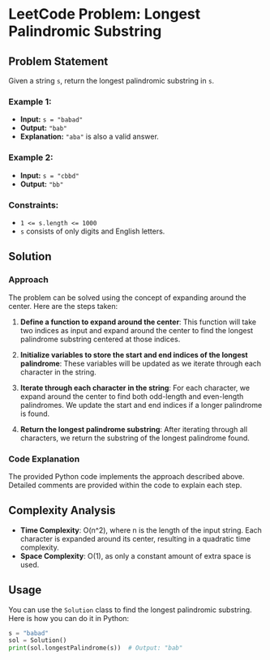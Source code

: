 # LeetCode Problem: Longest Palindromic Substring

## Problem Statement
Given a string `s`, return the longest palindromic substring in `s`.

### Example 1:
- **Input:** `s = "babad"`
- **Output:** `"bab"`
- **Explanation:** `"aba"` is also a valid answer.

### Example 2:
- **Input:** `s = "cbbd"`
- **Output:** `"bb"`

### Constraints:
- `1 <= s.length <= 1000`
- `s` consists of only digits and English letters.

## Solution

### Approach
The problem can be solved using the concept of expanding around the center. Here are the steps taken:

1. **Define a function to expand around the center**: This function will take two indices as input and expand around the center to find the longest palindrome substring centered at those indices.

2. **Initialize variables to store the start and end indices of the longest palindrome**: These variables will be updated as we iterate through each character in the string.

3. **Iterate through each character in the string**: For each character, we expand around the center to find both odd-length and even-length palindromes. We update the start and end indices if a longer palindrome is found.

4. **Return the longest palindrome substring**: After iterating through all characters, we return the substring of the longest palindrome found.

### Code Explanation
The provided Python code implements the approach described above. Detailed comments are provided within the code to explain each step.

## Complexity Analysis
- **Time Complexity**: O(n^2), where n is the length of the input string. Each character is expanded around its center, resulting in a quadratic time complexity.
- **Space Complexity**: O(1), as only a constant amount of extra space is used.

## Usage

You can use the `Solution` class to find the longest palindromic substring. Here is how you can do it in Python:

```python
s = "babad"
sol = Solution()
print(sol.longestPalindrome(s))  # Output: "bab"

